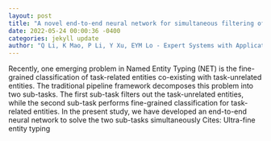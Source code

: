 ```yaml
--- 
layout: post 
title: "A novel end-to-end neural network for simultaneous filtering of task-unrelated named entities and fine-grained typing of task-related named entities" 
date: 2022-05-24 00:00:36 -0400 
categories: jekyll update 
author: "Q Li, K Mao, P Li, Y Xu, EYM Lo - Expert Systems with Applications, 2022" 
--- 
```

Recently, one emerging problem in Named Entity Typing (NET) is the fine-grained classification of task-related entities co-existing with task-unrelated entities. The traditional pipeline framework decomposes this problem into two sub-tasks. The first sub-task filters out the task-unrelated entities, while the second sub-task performs fine-grained classification for task-related entities. In the present study, we have developed an end-to-end neural network to solve the two sub-tasks simultaneously Cites: Ultra-fine entity typing